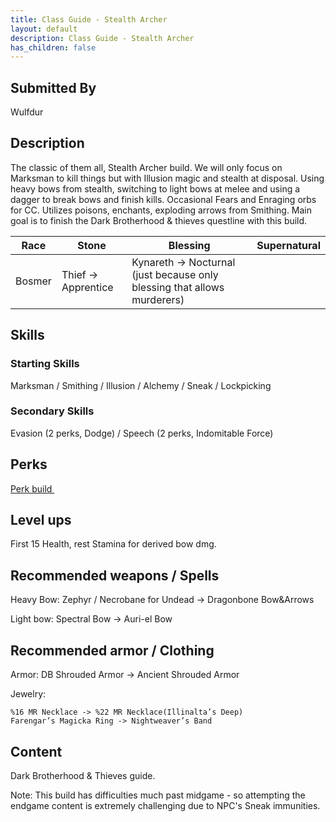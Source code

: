 ```yaml
---
title: Class Guide - Stealth Archer
layout: default
description: Class Guide - Stealth Archer
has_children: false
---
```



## Submitted By

Wulfdur

## Description

The classic of them all, Stealth Archer build. We will only focus on Marksman to kill things but with Illusion magic and stealth at disposal. Using heavy bows from stealth, switching to light bows at melee and using a dagger to break bows and finish kills. Occasional Fears and Enraging orbs for CC. Utilizes poisons, enchants, exploding arrows from Smithing. Main goal is to finish the Dark Brotherhood & thieves questline with this build.

Race | Stone | Blessing | Supernatural
|--|--|--|--|
 Bosmer | Thief -> Apprentice | Kynareth -> Nocturnal (just because only blessing that allows murderers)

## Skills

### Starting Skills

Marksman /  Smithing / Illusion / Alchemy / Sneak / Lockpicking

### Secondary Skills

 Evasion (2 perks, Dodge) / Speech (2 perks, Indomitable Force)

## Perks

<a href="https://banananaut.github.io/NannerPlanner/?p=1&b=AgEAAAEpDwAZUAUFBQUFSwVLClAFCgVkS1oFAAkBCOrgAAAAAAAAAAAHAAD2MB_4AAAAAABw58AFAAAE" target="_blank" rel="noopener noreferrer">Perk build <svg viewBox="0 0 24 24" aria-labelledby="svg-external-link-title" width="1em" height="1em"><use xlink:href="#svg-external-link"></use></svg></a>

## Level ups

 First 15 Health, rest Stamina for derived bow dmg.

## Recommended weapons / Spells

Heavy Bow: Zephyr / Necrobane for Undead -> Dragonbone Bow&Arrows 

Light bow: Spectral Bow -> Auri-el Bow

## Recommended armor / Clothing

Armor: DB Shrouded Armor -> Ancient Shrouded Armor

Jewelry:

	%16 MR Necklace -> %22 MR Necklace(Illinalta’s Deep)
    Farengar’s Magicka Ring -> Nightweaver’s Band

## Content 

Dark Brotherhood & Thieves guide.

Note: This build has difficulties much past midgame - so attempting the endgame content is extremely challenging due to NPC's Sneak immunities.
